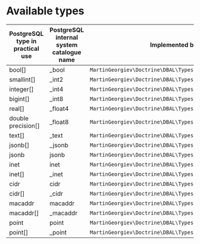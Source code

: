 # Available types

| PostgreSQL type in practical use | PostgreSQL internal system catalogue name | Implemented by |
|---|---|---|
| bool[] | _bool | `MartinGeorgiev\Doctrine\DBAL\Types\BooleanArray` |
| smallint[] | _int2 | `MartinGeorgiev\Doctrine\DBAL\Types\SmallIntArray` |
| integer[] | _int4 | `MartinGeorgiev\Doctrine\DBAL\Types\IntegerArray` |
| bigint[] | _int8 | `MartinGeorgiev\Doctrine\DBAL\Types\BigIntArray` |
| real[] | _float4 | `MartinGeorgiev\Doctrine\DBAL\Types\RealArray` |
| double precision[] | _float8 | `MartinGeorgiev\Doctrine\DBAL\Types\DoublePrecisionArray` |
| text[] | _text | `MartinGeorgiev\Doctrine\DBAL\Types\TextArray` |
| jsonb[] | _jsonb | `MartinGeorgiev\Doctrine\DBAL\Types\JsonbArray` |
| jsonb | jsonb | `MartinGeorgiev\Doctrine\DBAL\Types\Jsonb` |
| inet | inet | `MartinGeorgiev\Doctrine\DBAL\Types\Inet` |
| inet[] | _inet | `MartinGeorgiev\Doctrine\DBAL\Types\InetArray` |
| cidr | cidr | `MartinGeorgiev\Doctrine\DBAL\Types\Cidr` |
| cidr[] | _cidr | `MartinGeorgiev\Doctrine\DBAL\Types\CidrArray` |
| macaddr | macaddr | `MartinGeorgiev\Doctrine\DBAL\Types\Macaddr` |
| macaddr[] | _macaddr | `MartinGeorgiev\Doctrine\DBAL\Types\MacaddrArray` |
| point | point | `MartinGeorgiev\Doctrine\DBAL\Types\Point` |
| point[] | _point | `MartinGeorgiev\Doctrine\DBAL\Types\PointArray` |
